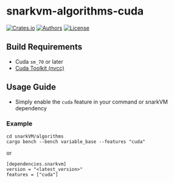 # snarkvm-algorithms-cuda

[![Crates.io](https://img.shields.io/crates/v/snarkvm-algorithms-cuda.svg?color=neon)](https://crates.io/crates/snarkvm-algorithms-cuda)
[![Authors](https://img.shields.io/badge/authors-Aleo-orange.svg)](https://aleo.org)
[![License](https://img.shields.io/badge/License-Apache%202.0-blue.svg)](./LICENSE.md)

## Build Requirements

- Cuda `sm_70` or later
- [Cuda Toolkit (nvcc)](https://docs.nvidia.com/cuda/index.html#installation-guides)

## Usage Guide

- Simply enable the `cuda` feature in your command or snarkVM dependency

### Example

```
cd snarkVM/algorithms
cargo bench --bench variable_base --features "cuda"
```

or

```
[dependencies.snarkvm]
version = "<latest_version>"
features = ["cuda"]
```
